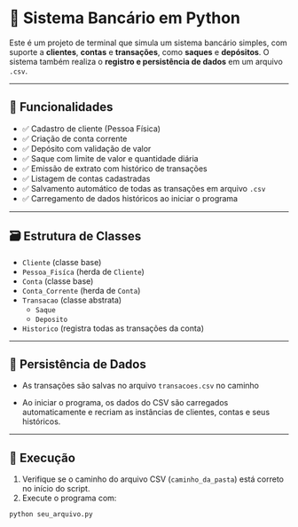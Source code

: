 # 💼 Sistema Bancário em Python

Este é um projeto de terminal que simula um sistema bancário simples, com suporte a **clientes**, **contas** e **transações**, como **saques** e **depósitos**. O sistema também realiza o **registro e persistência de dados** em um arquivo `.csv`.

---

## 🧩 Funcionalidades

- ✅ Cadastro de cliente (Pessoa Física)
- ✅ Criação de conta corrente
- ✅ Depósito com validação de valor
- ✅ Saque com limite de valor e quantidade diária
- ✅ Emissão de extrato com histórico de transações
- ✅ Listagem de contas cadastradas
- ✅ Salvamento automático de todas as transações em arquivo `.csv`
- ✅ Carregamento de dados históricos ao iniciar o programa

---

## 🗃️ Estrutura de Classes

- `Cliente` (classe base)
- `Pessoa_Fisíca` (herda de `Cliente`)
- `Conta` (classe base)
- `Conta_Corrente` (herda de `Conta`)
- `Transacao` (classe abstrata)
  - `Saque`
  - `Deposito`
- `Historico` (registra todas as transações da conta)

---

## 💾 Persistência de Dados

- As transações são salvas no arquivo `transacoes.csv` no caminho


- Ao iniciar o programa, os dados do CSV são carregados automaticamente e recriam as instâncias de clientes, contas e seus históricos.

---

## 🏁 Execução

1. Verifique se o caminho do arquivo CSV (`caminho_da_pasta`) está correto no início do script.
2. Execute o programa com:

 ```bash
 python seu_arquivo.py



